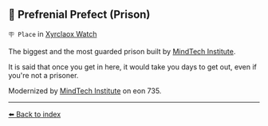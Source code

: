 ## 🚷 Prefrenial Prefect (Prison)

`🪧 Place` in [Xyrclaox Watch](../refs/xyrclaox_watch.md)

The biggest and the most guarded prison built by [MindTech Institute](../refs/mindtech_institute.md). 

It is said that once you get in here, it would take you days to get out, even if you're not a prisoner.

Modernized by [MindTech Institute](../refs/mindtech_institute.md) on eon 735.


----------
[⬅️ Back to index](../refs/index.md#9850_s)